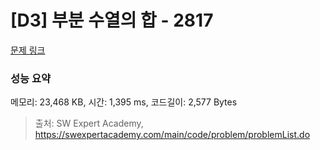 # [D3] 부분 수열의 합 - 2817 

[문제 링크](https://swexpertacademy.com/main/code/problem/problemDetail.do?contestProbId=AV7IzvG6EksDFAXB) 

### 성능 요약

메모리: 23,468 KB, 시간: 1,395 ms, 코드길이: 2,577 Bytes



> 출처: SW Expert Academy, https://swexpertacademy.com/main/code/problem/problemList.do